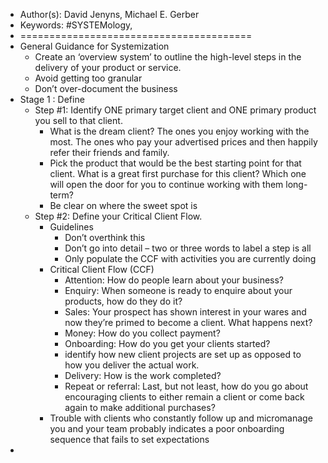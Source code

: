 - Author(s): David Jenyns, Michael E. Gerber
- Keywords: #SYSTEMology, 
- ========================================
- General Guidance for Systemization
    - Create an ‘overview system’ to outline the high-level steps in the delivery of your product or service.
    - Avoid getting too granular
    - Don’t over-document the business
- Stage 1 : Define
    - Step #1: Identify ONE primary target client and ONE primary product you sell to that client.
        - What is the dream client? The ones you enjoy working with the most. The ones who pay your advertised prices and then happily refer their friends and family.
        - Pick the product that would be the best starting point for that client. What is a great first purchase for this client? Which one will open the door for you to continue working with them long-term?
        - Be clear on where the sweet spot is 
    - Step #2: Define your Critical Client Flow.
        - Guidelines
            - Don’t overthink this
            - Don’t go into detail – two or three words to label a step is all
            - Only populate the CCF with activities you are currently doing
        - Critical Client Flow (CCF)
            - Attention: How do people learn about your business?
            - Enquiry: When someone is ready to enquire about your products, how do they do it?
            - Sales: Your prospect has shown interest in your wares and now they’re primed to become a client. What happens next?
            - Money: How do you collect payment?
            - Onboarding: How do you get your clients started?
            - identify how new client projects are set up as opposed to how you deliver the actual work.
            - Delivery: How is the work completed?
            - Repeat or referral: Last, but not least, how do you go about encouraging clients to either remain a client or come back again to make additional purchases?
        - Trouble with clients who constantly follow up and micromanage you and your team probably indicates a poor onboarding sequence that fails to set expectations
- 
